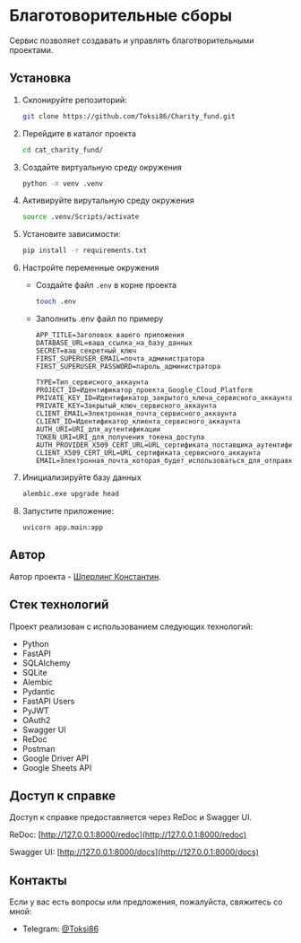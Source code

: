 # Благотоворительные сборы

Сервис позволяет создавать и управлять благотворительными проектами.

## Установка

1. Склонируйте репозиторий:

    ```bash
    git clone https://github.com/Toksi86/Charity_fund.git
    ```

2. Перейдите в каталог проекта 
    ```bash
    cd cat_charity_fund/
    ```

3. Создайте виртуальную среду окружения
    ```bash
    python -m venv .venv
    ```

4. Активируйте вирутальную среду окружения
    ```bash
    source .venv/Scripts/activate
    ```

5. Установите зависимости:
    ```bash
    pip install -r requirements.txt
    ```


6. Настройте переменные окружения
    - Создайте файл `.env` в корне проекта
        ```bash
        touch .env
        ```
    - Заполнить .env файл по примеру

        ```
        APP_TITLE=Заголовок вашего приложения
        DATABASE_URL=ваша_ссылка_на_базу_данных
        SECRET=ваш_секретный_ключ
        FIRST_SUPERUSER_EMAIL=почта_администратора
        FIRST_SUPERUSER_PASSWORD=пароль_администратора

        TYPE=Тип_сервисного_аккаунта
        PROJECT_ID=Идентификатор_проекта_Google_Cloud_Platform
        PRIVATE_KEY_ID=Идентификатор_закрытого_ключа_сервисного_аккаунта
        PRIVATE_KEY=Закрытый_ключ_сервисного_аккаунта
        CLIENT_EMAIL=Электронная_почта_сервисного_аккаунта
        CLIENT_ID=Идентификатор_клиента_сервисного_аккаунта
        AUTH_URI=URI_для_аутентификации
        TOKEN_URI=URI_для_получения_токена_доступа
        AUTH_PROVIDER_X509_CERT_URL=URL_сертификата_поставщика_аутентификации
        CLIENT_X509_CERT_URL=URL_сертификата_сервисного_аккаунта
        EMAIL=Электронная_почта_которая_будет_использоваться_для_отправки_уведомлений_и_доступа_к_таблицам
        ```

7. Инициализируйте базу данных
    ```bash
    alembic.exe upgrade head
    ```

8. Запустите приложение:
    ```
    uvicorn app.main:app
    ```

## Автор

Автор проекта - [Шперлинг Константин](https://github.com/Toksi86/).

## Стек технологий

Проект реализован с использованием следующих технологий:
- Python
- FastAPI
- SQLAlchemy
- SQLite
- Alembic
- Pydantic
- FastAPI Users
- PyJWT
- OAuth2
- Swagger UI
- ReDoc
- Postman
- Google Driver API
- Google Sheets API

## Доступ к справке

Доступ к справке предоставляется через ReDoc и Swagger UI.

ReDoc: [http://127.0.0.1:8000/redoc](http://127.0.0.1:8000/redoc)

Swagger UI: [http://127.0.0.1:8000/docs](http://127.0.0.1:8000/docs)

## Контакты

Если у вас есть вопросы или предложения, пожалуйста, свяжитесь со мной:

- Telegram: [@Toksi86](https://t.me/Toksi86)
